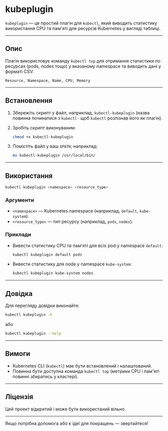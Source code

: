 # kubeplugin

`kubeplugin` — це простий плагін для `kubectl`, який виводить статистику використання CPU та пам'яті для ресурсів Kubernetes у вигляді таблиці.

---

## Опис

Плагін використовує команду `kubectl top` для отримання статистики по ресурсах (pods, nodes тощо) у вказаному namespace та виводить дані у форматі CSV:

```
Resource, Namespace, Name, CPU, Memory
```

---

## Встановлення

1. Збережіть скрипт у файл, наприклад, `kubectl-kubeplugin` (назва повинна починатися з `kubectl-` щоб `kubectl` розпізнав його як плагін).

2. Зробіть скрипт виконуваним:
   ```bash
   chmod +x kubectl-kubeplugin
   ```

3. Помістіть файл у ваш `$PATH`, наприклад:
   ```bash
   mv kubectl-kubeplugin /usr/local/bin/
   ```

---

## Використання

```bash
kubectl kubeplugin <namespace> <resource_type>
```

### Аргументи

- `<namespace>` — Kubernetes namespace (наприклад, `default`, `kube-system`).
- `<resource_type>` — тип ресурсу (наприклад, `pods`, `nodes`).

### Приклади

- Вивести статистику CPU та пам'яті для всіх pod у namespace `default`:
  ```bash
  kubectl kubeplugin default pods
  ```

- Вивести статистику для node у namespace `kube-system`:
  ```bash
  kubectl kubeplugin kube-system nodes
  ```

---

## Довідка

Для перегляду довідки виконайте:

```bash
kubectl kubeplugin -h
```
або
```bash
kubectl kubeplugin --help
```

---

## Вимоги

- Kubernetes CLI (`kubectl`) має бути встановлений і налаштований.
- Повинна бути доступна команда `kubectl top` (метрики CPU і пам'яті повинні збиратись у кластері).

---

## Ліцензія

Цей проект відкритий і може бути використаний вільно.

---

Якщо потрібна допомога або є ідеї для покращень — звертайтеся!
